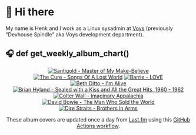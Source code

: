 # 👋 Hi there

My name is Henk and I work as a Linux sysadmin at <a href="https://www.voys.co/about/">Voys</a> (previously "Devhouse Spindle" aka Voys development department).

## 🎧 def get_weekly_album_chart()
<!-- lastfm -->
<p align="center"><a href="https://www.last.fm/music/Santigold/Master+of+My+Make-Believe"><img src="https://lastfm.freetls.fastly.net/i/u/64s/8433bbf1c08246ef9ef4051d07fb2254.png" title="Santigold - Master of My Make-Believe"></a> <a href="https://www.last.fm/music/The+Cure/Songs+Of+A+Lost+World"><img src="https://lastfm.freetls.fastly.net/i/u/64s/434fa54e5459058dc64ae00933bb9511.png" title="The Cure - Songs Of A Lost World"></a> <a href="https://www.last.fm/music/Barrie/LOVE"><img src="https://lastfm.freetls.fastly.net/i/u/64s/5eba56f1c37fee6ea0ba3b33eb3e7916.jpg" title="Barrie - LOVE"></a> <a href="https://www.last.fm/music/Beth+Ditto/I%27m+Alive"><img src="https://lastfm.freetls.fastly.net/i/u/64s/3c8e72f9df2fd69af7217823d5d9d9b4.png" title="Beth Ditto - I'm Alive"></a> <a href="https://www.last.fm/music/Brian+Hyland/Sealed+with+a+Kiss+and+All+the+Great+Hits,+1960+-+1962"><img src="https://lastfm.freetls.fastly.net/i/u/64s/b1fcf59d319d4993c92ef0b925d07b03.jpg" title="Brian Hyland - Sealed with a Kiss and All the Great Hits, 1960 - 1962"></a> <a href="https://www.last.fm/music/Colter+Wall/Imaginary+Appalachia"><img src="https://lastfm.freetls.fastly.net/i/u/64s/867412b56c0e4f38c30d61cea7917cde.jpg" title="Colter Wall - Imaginary Appalachia"></a> <a href="https://www.last.fm/music/David+Bowie/The+Man+Who+Sold+the+World"><img src="https://lastfm.freetls.fastly.net/i/u/64s/3ee9b608608241149fa36848fd3a549b.png" title="David Bowie - The Man Who Sold the World"></a> <a href="https://www.last.fm/music/Dire+Straits/Brothers+in+Arms"><img src="https://lastfm.freetls.fastly.net/i/u/64s/d3394952d369468ec64a7d5582c013cc.png" title="Dire Straits - Brothers in Arms"></a> </p>

<p align="center">These album covers are updated once a day from <a href="https://www.last.fm/user/hbokh">Last.fm</a> using this <a href="https://github.com/marketplace/actions/lastfm-to-markdown">GitHub Actions workflow</a>.</p>
